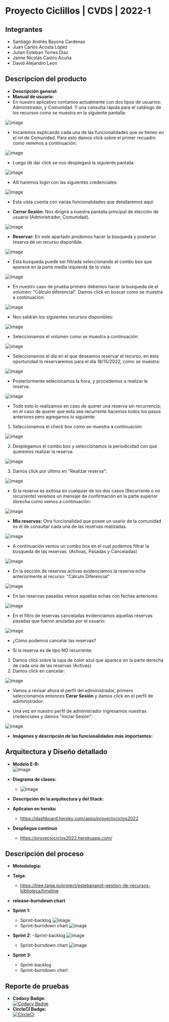# Proyecto Ciclillos | CVDS | 2022-1
## Integrantes
  - Santiago Andrés Bayona Cardenas 
  - Juan Carlos Acosta López
  - Julian Esteban Torres Díaz
  - Jaime Nicolás Castro Acuña
  - David Alejandro Leon
## Descripcion del producto
  - **Descripción general:**
  - **Manual de usuario:**
  - En nuestro aplicativo contamos actualmente con dos tipos de usuarios: Administrador, y Comunidad. Y una consulta rápida para el catálogo de los recursos como se muestra en la siguiente pantalla:

![image](https://user-images.githubusercontent.com/25957863/168954167-08e2314b-665a-4e6c-ba8c-bd037089358a.png)

  - Inicaremos explicando cada una de las funcionalidades que se tienen en el rol de Comunidad. Para esto damos click sobre el primer recuadro como veremos a continuación:

![image](https://user-images.githubusercontent.com/25957863/168954409-f55675e6-df88-4054-82a1-cc58e8ff0beb.png)

- Luego de dar click se nos desplegará la siguiente pantalla:

![image](https://user-images.githubusercontent.com/25957863/168930793-d2fe20ab-7e62-4fd5-997d-e3f159396d6c.png)

- Allí haremos login con las siguientes credenciales:

![image](https://user-images.githubusercontent.com/25957863/168931190-5c4c4341-cf23-4e00-85d5-1179223af694.png)

- Esta vista cuenta con varias funcionalidades que detallaremos aquí:

- **Cerrar Sesión:** Nos dirigirá a nuestra pantalla principal de elección de usuario (Administrador, Comunidad).

![image](https://user-images.githubusercontent.com/25957863/168936807-57fc7a49-c7a4-4f3e-b70e-6a01157aa065.png)

- **Reservar:** En este apartado prodemos hacer la búsqueda y posterior reserva de un recurso disponible.

![image](https://user-images.githubusercontent.com/25957863/168936919-fa442891-566a-4a47-8a6b-321869a4ab6c.png)

- Esta busqueda puede ser filtrada seleccionando el combo box que aparece en la parte media izquierda de la vista:

![image](https://user-images.githubusercontent.com/25957863/168952637-b5c3292d-9e85-40d2-b9ea-5ae025493bf6.png)

- En nuestro caso de prueba primero debemos hacer la busqueda de el volúmen: "Cálculo diferencial". Damos click en buscar como se muestra a continuación:

![image](https://user-images.githubusercontent.com/25957863/168932807-51e699aa-f033-4c75-8320-59f2a6c36bb3.png)

- Nos saldrán los siguientes recursos disponibles:

![image](https://user-images.githubusercontent.com/25957863/168933111-db246be4-0db9-4ea9-b62c-d8472f3868d6.png)

- Seleccionamos el volúmen como se muestra a continuación:

![image](https://user-images.githubusercontent.com/25957863/168934416-f2ed6a75-0261-4c4f-abcb-39d083712142.png)

- Seleccionamos el día en el que deseamos reservar el recurso, en esta oportunidad lo reservaremos para el día 18/15/2022, como se muestra:

![image](https://user-images.githubusercontent.com/25957863/168936123-7288c111-8e8b-4d81-ba77-fa2decd93d9a.png)

- Posteriormente selecionamos la hora, y procedemos a realizar la reserva.

![image](https://user-images.githubusercontent.com/25957863/168936230-ea013d38-c21d-4735-81cc-d7e17e56bb2e.png)

- Todo esto lo realizamos en caso de querer una reserva sin recurrencia; en el caso de querer que esta sea recurrente hacemos todos los pasos anteriores pero agregamos lo siguiente:

1. Seleccionamos el check box como se muestra a continuación:

![image](https://user-images.githubusercontent.com/25957863/168945645-4686d33e-8275-4671-b015-5b3c6d00314b.png)

2. Desplegamos el combo box y seleccionamos la periodicidad con que queremos realizar la reserva:

![image](https://user-images.githubusercontent.com/25957863/168946907-7bcdbd2a-2694-48dd-9d77-b49ee2d66081.png)

3. Damos click por último en "Realizar reserva":

![image](https://user-images.githubusercontent.com/25957863/168947779-f8f8ed94-1c98-49ad-a8b1-cf52fd2e2737.png)

- Si la reserva es exitosa en cualquier de los dos casos (Recurrente o no recurrente) veremos un mensaje de confirmación en la parte superior derecha como vemos a continuación:

![image](https://user-images.githubusercontent.com/25957863/168936429-95a8bed1-3e29-42a3-a323-12384c0d8ba9.png)

- **Mis reservas:** Otra funcionalidad que posee un usario de la comunidad es el de consultar cada una de las reservas realizadas.

![image](https://user-images.githubusercontent.com/25957863/168938034-39340a23-2bca-4e3a-84ec-d1ab787ec395.png)

- A continuación vemos un combo box en el cual podemos filtrar la busqueda de las reservas. (Activas, Pasadas y Canceladas)

![image](https://user-images.githubusercontent.com/25957863/168939340-3ad91794-137a-48fe-a767-8b918ff7b926.png)

- En la sección de reservas activas evidenciamos la reserva echa anteriormente al recurso: "Cálculo Diferencial"

![image](https://user-images.githubusercontent.com/25957863/168938741-fbdb9603-f9ab-4c09-a9fa-1b6340624492.png)

- En las reservas pasadas vemos aquellas echas con fechas anteriores:

![image](https://user-images.githubusercontent.com/25957863/168939557-d58ff8a2-9750-45ef-b30e-039c9be9f030.png)

- En el filtro de reservas canceladas evidenciamos aquellas reservas pasadas que fueron anuladas por el usuario:

![image](https://user-images.githubusercontent.com/25957863/168939736-66031776-9706-44cf-8137-03f007cc1aa2.png).

- ¿Cómo podemos cancelar las reservas?

- Si la reserva es de tipo NO recurrente:

1. Damos click sobre la lupa de color azul que aparece en la parte derecha de cada una de las reservas (Activas).
2. Damos click en cancelar: 

![image](https://user-images.githubusercontent.com/25957863/168952100-8cad813c-8fdb-423c-a17a-0685c3bcc8d4.png)

- Vamos a revisar ahora el perfil del adiministrador, primero seleccionamos entonces **Cerar Sesión** y damos click en el perfil de adiministrador:


- Una vez en nuestro perfil de administrador ingresamos nuestras credenciales y damos "Iniciar Sesión":

![image](https://user-images.githubusercontent.com/25957863/168953290-2323b6e1-f719-4849-8ac0-c8e76fd72ef6.png)

- **Imágenes y descripción de las funcionalidades más importantes:**
## Arquitectura y Diseño detallado
  - **Modelo E-R:**
\
            ![image](https://user-images.githubusercontent.com/98216838/168507698-701ce664-f965-4a23-8689-383a172ff774.png)
 - **Diagrama de clases:**
    - ![image](https://user-images.githubusercontent.com/98216838/168897746-a1a01c44-f122-492d-ad97-246a27f29dfa.png)

 - **Descripción de la arquitectura y del Stack:**
 - **Aplicaion en heroku**
    - https://dashboard.heroku.com/apps/proyectociclos2022
 - **Despliegue continuo**
    - https://proyectociclos2022.herokuapp.com/
## Descripción del proceso
 - **Metodologia:**
 - **Taiga:**
    - https://tree.taiga.io/project/estebananot-gestion-de-recursos-biblioteca/timeline
 - **release-burndown chart**
 - **Sprint 1:**
   - Sprint-backlog
            ![image](https://user-images.githubusercontent.com/98216838/168508554-f477b635-c22e-42e5-85c4-bf765a373401.png)
   - Sprint-burndown chart
            ![image](https://user-images.githubusercontent.com/98216838/168881077-e07087df-d58d-4b8e-b5af-3460a5f4fa2c.png)

 - **Sprint 2:**
    -Sprint-backlog
            ![image](https://user-images.githubusercontent.com/98216838/168880785-e1f58247-6f04-431a-9c41-2fee2020236c.png)
            
    - Sprint-burndown chart
            ![image](https://user-images.githubusercontent.com/98216838/168881016-d45f21a4-4fc2-4d1c-9b73-3f76fe46ee50.png)

 - **Sprint 3:**
    - Sprint-backlog
    - Sprint-burndown chart
 ## Reporte de pruebas
 -  **Codacy Badge:**\
[![Codacy Badge](https://app.codacy.com/project/badge/Grade/0677f1d86193467e9d40545af3c84020)](https://www.codacy.com/gh/ProyectoCVDS2022/Proyecto2022/dashboard?utm_source=github.com&amp;utm_medium=referral&amp;utm_content=ProyectoCVDS2022/Proyecto2022&amp;utm_campaign=Badge_Grade)
 - **CircleCI Badge:**\
[![CircleCI](https://circleci.com/gh/ProyectoCVDS2022/Proyecto2022/tree/main.svg?style=svg)](https://circleci.com/gh/ProyectoCVDS2022/Proyecto2022/tree/main)
